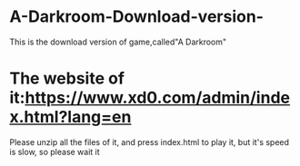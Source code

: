 # A-Darkroom-Download-version-
This is the download version of game,called"A Darkroom"

# The website of it:https://www.xd0.com/admin/index.html?lang=en
Please unzip all the files of it, and press index.html to play it, but it's speed is slow, so please wait it
